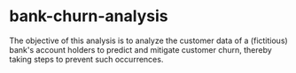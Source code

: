 # bank-churn-analysis
The objective of this analysis is to analyze the customer data of a (fictitious) bank's account holders to predict and mitigate customer churn, thereby taking steps to prevent such occurrences.
